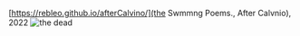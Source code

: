[https://rebleo.github.io/afterCalvino/](the Swmmng Poems., After Calvnio), 2022
![the dead](https://github.com/rebleo/afterCalvino/blob/master/imgs/IC_00.gif)
